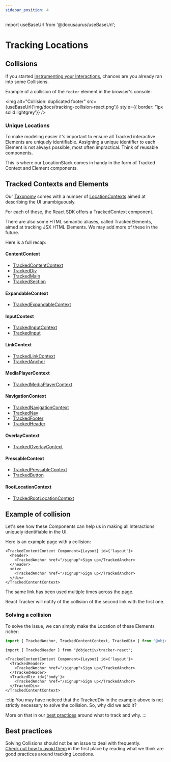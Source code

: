 ```yaml
---
sidebar_position: 4
---
```


import useBaseUrl from '@docusaurus/useBaseUrl';

# Tracking Locations

## Collisions
If you started [instrumenting your Interactions](/tracking/react/how-to-guides/tracking-interactions.md), chances are you already ran into some Collisions.

Example of a collision of the `footer` element in the browser's console:

<img alt="Collision: duplicated footer" src={useBaseUrl('img/docs/tracking-collision-react.png')} style={{ border: '1px solid lightgrey'}} />

### Unique Locations

To make modeling easier it's important to ensure all Tracked interactive Elements are uniquely identifiable. Assigning a unique identifier to each Element is not always possible, most often impractical. Think of reusable components. 

This is where our LocationStack comes in handy in the form of Tracked Context and Element components.

## Tracked Contexts and Elements

Our [Taxonomy](/taxonomy) comes with a number of [LocationContexts](/taxonomy/reference/location-contexts/overview.md) aimed at describing the UI unambiguously.

For each of these, the React SDK offers a TrackedContext component.     

There are also some HTML semantic aliases, called TrackedElements, aimed at tracking JSX HTML Elements. We may add more of these in the future.

Here is a full recap:

#### ContentContext
- [TrackedContentContext](/tracking/react/api-reference/trackedContexts/TrackedContentContext.md)
- [TrackedDiv](/tracking/react/api-reference/trackedElements/TrackedDiv.md)
- [TrackedMain](/tracking/react/api-reference/trackedElements/TrackedMain.md)
- [TrackedSection](/tracking/react/api-reference/trackedElements/TrackedSection.md)

#### ExpandableContext
- [TrackedExpandableContext](/tracking/react/api-reference/trackedContexts/TrackedExpandableContext.md)

#### InputContext
- [TrackedInputContext](/tracking/react/api-reference/trackedContexts/TrackedInputContext.md)
- [TrackedInput](/tracking/react/api-reference/trackedElements/TrackedInput.md)

#### LinkContext
- [TrackedLinkContext](/tracking/react/api-reference/trackedContexts/TrackedLinkContext.md)
- [TrackedAnchor](/tracking/react/api-reference/trackedElements/TrackedAnchor.md)

#### MediaPlayerContext
- [TrackedMediaPlayerContext](/tracking/react/api-reference/trackedContexts/TrackedMediaPlayerContext.md)

#### NavigationContext
- [TrackedNavigationContext](/tracking/react/api-reference/trackedContexts/TrackedNavigationContext.md)
- [TrackedNav](/tracking/react/api-reference/trackedElements/TrackedNav.md)
- [TrackedFooter](/tracking/react/api-reference/trackedElements/TrackedFooter.md)
- [TrackedHeader](/tracking/react/api-reference/trackedElements/TrackedHeader.md)

#### OverlayContext
- [TrackedOverlayContext](/tracking/react/api-reference/trackedContexts/TrackedOverlayContext.md)

#### PressableContext
- [TrackedPressableContext](/tracking/react/api-reference/trackedContexts/TrackedPressableContext.md)
- [TrackedButton](/tracking/react/api-reference/trackedElements/TrackedButton.md)

#### RootLocationContext
- [TrackedRootLocationContext](/tracking/react/api-reference/trackedContexts/TrackedRootLocationContext.md)


## Example of collision
Let's see how these Components can help us in making all Interactions uniquely identifiable in the UI.

Here is an example page with a collision:
```tsx
<TrackedContentContext Component={Layout} id={'layout'}>
  <header>
    <TrackedAnchor href="/signup">Sign up</TrackedAnchor>
  </header>
  <div>
    <TrackedAnchor href="/signup">Sign up</TrackedAnchor>
  </div>
</TrackedContentContext>
```

The same link has been used multiple times across the page.  

React Tracker will notify of the collision of the second link with the first one.

### Solving a collision
To solve the issue, we can simply make the Location of these Elements richer:

```ts
import { TrackedAnchor, TrackedContentContext, TrackedDiv } from '@objectiv/tracker-react';
```

```tsx
import { TrackedHeader } from "@objectiv/tracker-react";

<TrackedContentContext Component={Layout} id={'layout'}>
  <TrackedHeader>
    <TrackedAnchor href="/signup">Sign up</TrackedAnchor>
  </TrackedHeader>
  <TrackedDiv id={'body'}>
    <TrackedAnchor href="/signup">Sign up</TrackedAnchor>
  </TrackedDiv>
</TrackedContentContext>
```

:::tip
You may have noticed that the TrackedDiv in the example above is not strictly necessary to solve the collision. So, why did we add it?

More on that in our [best practices](/tracking/react/core-concepts/best-practices.md) around what to track and why.
:::

## Best practices
Solving Collisions should not be an issue to deal with frequently.    
[Check out how to avoid them](/tracking/react/core-concepts/best-practices.md) in the first place by reading what we think are good practices around tracking Locations.
